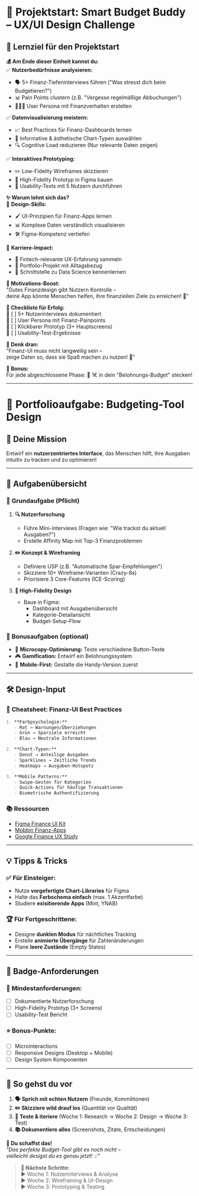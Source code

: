 # 🚀 **Projektstart: Smart Budget Buddy – UX/UI Design Challenge**  

## 🎯 **Lernziel für den Projektstart**  

**💰 Am Ende dieser Einheit kannst du:**  
✅ **Nutzerbedürfnisse analysieren:**  
   - 🗣️ 5+ Finanz-Tiefeninterviews führen ("Was stresst dich beim Budgetieren?")  
   - 📊 Pain Points clustern (z.B. "Vergesse regelmäßige Abbuchungen")  
   - 🧑‍🤝‍🧑 User Persona mit Finanzverhalten erstellen  

✅ **Datenvisualisierung meistern:**  
   - 📈 Best Practices für Finanz-Dashboards lernen  
   - 🎨 Informative & ästhetische Chart-Typen auswählen  
   - 🔍 Cognitive Load reduzieren (Nur relevante Daten zeigen)  

✅ **Interaktives Prototyping:**  
   - ✏️ Low-Fidelity Wireframes skizzieren  
   - 📱 High-Fidelity Prototyp in Figma bauen  
   - 🧪 Usability-Tests mit 5 Nutzern durchführen  

**✨ Warum lohnt sich das?**  
🎨 **Design-Skills:**  
   - 🖌️ UI-Prinzipien für Finanz-Apps lernen  
   - 📊 Komplexe Daten verständlich visualisieren  
   - 🛠️ Figma-Kompetenz vertiefen  

💼 **Karriere-Impact:**  
   - 🏦 Fintech-relevante UX-Erfahrung sammeln  
   - 📱 Portfolio-Projekt mit Alltagsbezug  
   - 🤖 Schnittstelle zu Data Science kennenlernen  

**💪 Motivations-Boost:**  
"Gutes Finanzdesign gibt Nutzern Kontrolle –  
deine App könnte Menschen helfen, ihre finanziellen Ziele zu erreichen! 💪"  

**📌 Checkliste für Erfolg:**  
🔹 [ ] 5+ Nutzerinterviews dokumentiert  
🔹 [ ] User Persona mit Finanz-Painpoints  
🔹 [ ] Klickbarer Prototyp (3+ Hauptscreens)  
🔹 [ ] Usability-Test-Ergebnisse  

**🚨 Denk dran:**  
"Finanz-UI muss nicht langweilig sein –  
zeige Daten so, dass sie Spaß machen zu nutzen! 🎨"  

**🎁 Bonus:**  
Für jede abgeschlossene Phase: 💸 1€ in dein "Belohnungs-Budget" stecken!  

---

# 📂 **Portfolioaufgabe: Budgeting-Tool Design**  

## 🎯 **Deine Mission**  
Entwirf ein **nutzerzentriertes Interface**, das Menschen hilft, ihre Ausgaben intuitiv zu tracken und zu optimieren!  

---

## 🌟 **Aufgabenübersicht**  
### 🔹 **Grundaufgabe (Pflicht)**  
1. **🔍 Nutzerforschung**  
   - Führe Mini-Interviews (Fragen wie: "Wie trackst du aktuell Ausgaben?")  
   - Erstelle Affinity Map mit Top-3 Finanzproblemen  

2. **✏️ Konzept & Wireframing**  
   - Definiere USP (z.B. "Automatische Spar-Empfehlungen")  
   - Skizziere 10+ Wireframe-Varianten (Crazy-8s)  
   - Priorisiere 3 Core-Features (ICE-Scoring)  

3. **🎨 High-Fidelity Design**  
   - Baue in Figma:  
     - Dashboard mit Ausgabenübersicht  
     - Kategorie-Detailansicht  
     - Budget-Setup-Flow  

### 🔹 **Bonusaufgaben (optional)**  
- 💬 **Microcopy-Optimierung:** Teste verschiedene Button-Texte  
- 🎮 **Gamification:** Entwirf ein Belohnungssystem  
- 📱 **Mobile-First:** Gestalte die Handy-Version zuerst  

---

## 🛠 **Design-Input**  
### 📜 **Cheatsheet: Finanz-UI Best Practices**  
```markdown
1. **Farbpsychologie:**  
   - Rot → Warnungen/Überziehungen  
   - Grün → Sparziele erreicht  
   - Blau → Neutrale Informationen  

2. **Chart-Typen:**  
   - Donut → Anteilige Ausgaben  
   - Sparklines → Zeitliche Trends  
   - Heatmaps → Ausgaben-Hotspots  

3. **Mobile Patterns:**  
   - Swipe-Gesten für Kategorien  
   - Quick-Actions für häufige Transaktionen  
   - Biometrische Authentifizierung  
```

### 📚 **Ressourcen**  
- [Figma Finance UI Kit](https://www.figma.com/community/file/12345)  
- [Mobbin Finanz-Apps](https://mobbin.com/browse/ios/apps/finance)  
- [Google Finance UX Study](https://design.google/library/ux-finance/)  

---

## 💡 **Tipps & Tricks**  
### ✅ **Für Einsteiger:**  
- Nutze **vorgefertigte Chart-Libraries** für Figma  
- Halte das **Farbschema einfach** (max. 1 Akzentfarbe)  
- Studiere **exisitierende Apps** (Mint, YNAB)  

### 🏆 **Für Fortgeschrittene:**  
- Designe **dunklen Modus** für nächtliches Tracking  
- Erstelle **animierte Übergänge** für Zahlenänderungen  
- Plane **leere Zustände** (Empty States)  

---

## 🔖 **Badge-Anforderungen**  
### 🏅 **Mindestanforderungen:**  
- [ ] Dokumentierte Nutzerforschung  
- [ ] High-Fidelity Prototyp (3+ Screens)  
- [ ] Usability-Test Bericht  

### ⭐ **Bonus-Punkte:**  
- [ ] Microinteractions  
- [ ] Responsive Designs (Desktop + Mobile)  
- [ ] Design System Komponenten  

---

## 📌 **So gehst du vor**  
1. **🗣 Sprich mit echten Nutzern** (Freunde, Kommilitonen)  
2. **✏️ Skizziere wild drauf los** (Quantität vor Qualität)  
3. **🔄 Teste & iteriere** (Woche 1: Research → Woche 2: Design → Woche 3: Test)  
4. **📚 Dokumentiere alles** (Screenshots, Zitate, Entscheidungen)  

**🚀 Du schaffst das!**  
*"Das perfekte Budget-Tool gibt es noch nicht –  
vielleicht desigst du es genau jetzt! 💡"*  

> **🔗 Nächste Schritte:**  
> ▶️ Woche 1: Nutzerinterviews & Analyse  
> ▶️ Woche 2: Wireframing & UI-Design  
> ▶️ Woche 3: Prototyping & Testing  
